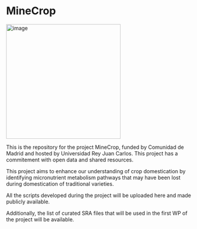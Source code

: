 # MineCrop

<img width="309" alt="image" src="https://github.com/user-attachments/assets/6049d956-b63a-47ec-8325-2a9301311a47" />


This is the repository for the project MineCrop, funded by Comunidad de Madrid and hosted by Universidad Rey Juan Carlos. This project has a commitement with open data and shared resources.

This project aims to enhance our understanding of crop domestication by identifying micronutrient metabolism pathways that may have been lost during domestication of traditional varieties.

All the scripts developed during the project will be uploaded here and made publicly available.

Additionally, the list of curated SRA files that will be used in the first WP of the project will be available.
